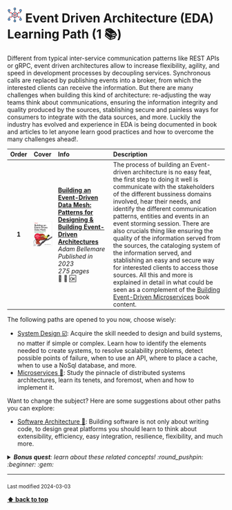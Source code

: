 [//]: # (Auto generated file from templates)

# <img height="35" src="/assets/learning-paths/icons/eda.png" alt="event-driven-architecture" title="Event Driven Architecture (EDA)"/> Event Driven Architecture (EDA) Learning Path (1 :books:)

Different from typical inter-service communication patterns like REST APIs or gRPC, event driven architectures allow to increase flexibility, agility, and speed in development processes by decoupling services. Synchronous calls are replaced by publishing events into a broker, from which the interested clients can receive the information. But there are many challenges when building this kind of architecture: re-adjusting the way teams think about communications, ensuring the information integrity and quality produced by the sources, stablishing secure and painless ways for consumers to integrate with the data sources, and more. Luckily the industry has evolved and experience in EDA is being documented in book and articles to let anyone learn good practices and how to overcome the many challenges ahead!.

| Order | Cover | Info | Description |
| :---: | :---: | :--- | :--- |
| **1** | ![img](/assets/books/covers/building-an-event-driven-data-mesh.jpeg) | [**Building an Event-Driven Data Mesh: Patterns for Designing & Building Event-Driven Architectures**](https://learning.oreilly.com/library/view/-/9781098127596/) <br> *Adam Bellemare* <br> *Published in 2023* <br> *275 pages* <br> :tiger2: :green_book: :ok: | The process of building an Event-driven architecture is no easy feat, the first step to doing it well is communicate with the stakeholders of the different bussiness domains involved, hear their needs, and identify the different communication patterns, entities and events in an event storming session. There are also crucials thing like ensuring the quality of the information served from the sources, the cataloging system of the information served, and stablishing an easy and secure way for interested clients to access those sources. All this and more is explained in detail in what could be seen as a complement of the [Building Event-Driven Microservices](https://www.oreilly.com/library/view/building-event-driven-microservices/9781492057888/) book content. |

The following paths are opened to you now, choose wisely:

- [System Design :ballot_box_with_check:](/content/learning-paths/system-design): Acquire the skill needed to design and build systems, no matter if simple or complex. Learn how to identify the elements needed to create systems, to resolve scalability problems, detect possible points of failure, when to use an API, where to place a cache, when to use a NoSql database, and more.
- [Microservices :construction:](/content/learning-paths/microservices): Study the pinnacle of distributed systems architectures, learn its tenets, and foremost, when and how to implement it.


Want to change the subject? Here are some suggestions about other paths you can explore:

- [Software Architecture :construction:](/content/learning-paths/software-architecture): Building software is not only about writing code, to design great platforms you should learn to think about extensibility, efficiency, easy integration, resilience, flexibility, and much more.


<details><summary><i><b>Bonus quest</b>: learn about these related concepts! :round_pushpin: :beginner: :gem: </i></summary>
<p>

<sub>#lously-coupled #flexibility #nats #kafka #pulsar #json-schema #avro #event-storming #event-sourcing #schema-registry</sub>

</p>
</details>

---
<sub>Last modified 2024-03-03</sub>

[**⬆ back to top**](#event-driven-architecture-(eda)-learning-path)
